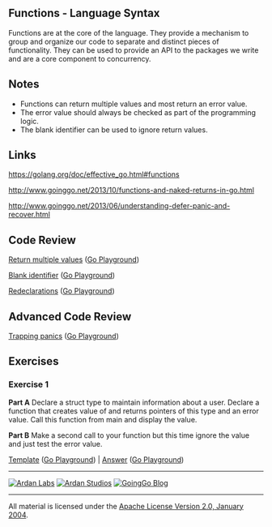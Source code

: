 ## Functions - Language Syntax

Functions are at the core of the language. They provide a mechanism to group and organize our code to separate and distinct pieces of functionality. They can be used to provide an API to the packages we write and are a core component to concurrency.

## Notes

* Functions can return multiple values and most return an error value.
* The error value should always be checked as part of the programming logic.
* The blank identifier can be used to ignore return values.

## Links

https://golang.org/doc/effective_go.html#functions

http://www.goinggo.net/2013/10/functions-and-naked-returns-in-go.html

http://www.goinggo.net/2013/06/understanding-defer-panic-and-recover.html

## Code Review

[Return multiple values](example1/example1.go) ([Go Playground](http://play.golang.org/p/bYY-TRjfH0))

[Blank identifier](example2/example2.go) ([Go Playground](http://play.golang.org/p/jJl5GV_LdI))

[Redeclarations](example3/example3.go) ([Go Playground](http://play.golang.org/p/bw3PrialU0))

## Advanced Code Review

[Trapping panics](advanced/example1/example1.go) ([Go Playground](http://play.golang.org/p/QiGOu7b32S))

## Exercises

### Exercise 1

**Part A** Declare a struct type to maintain information about a user. Declare a function that creates value of and returns pointers of this type and an error value. Call this function from main and display the value.

**Part B** Make a second call to your function but this time ignore the value and just test the error value.

[Template](exercises/template1/template1.go) ([Go Playground](http://play.golang.org/p/p0vlsW5sVL)) | 
[Answer](exercises/exercise1/exercise1.go) ([Go Playground](https://play.golang.org/p/KrrJT0563m))

___
[![Ardan Labs](../../00-slides/images/ggt_logo.png)](http://www.ardanlabs.com)
[![Ardan Studios](../../00-slides/images/ardan_logo.png)](http://www.ardanstudios.com)
[![GoingGo Blog](../../00-slides/images/ggb_logo.png)](http://www.goinggo.net)
___
All material is licensed under the [Apache License Version 2.0, January 2004](http://www.apache.org/licenses/LICENSE-2.0).
